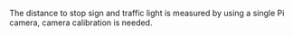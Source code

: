 The distance to stop sign and traffic light is measured by using a single Pi camera, camera calibration is needed. 


